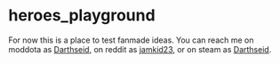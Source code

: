 # heroes_playground
For now this is a place to test fanmade ideas. You can reach me on moddota as [Darthseid](https://moddota.com/forums/profile/4461/Darthseid), on reddit as [jamkid23](https://www.reddit.com/user/jamkid23/), or on steam as [Darthseid](http://steamcommunity.com/id/Darthseid/).
